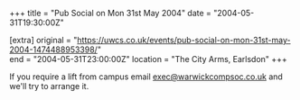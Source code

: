 +++
title = "Pub Social on Mon 31st May 2004"
date = "2004-05-31T19:30:00Z"

[extra]
original = "https://uwcs.co.uk/events/pub-social-on-mon-31st-may-2004-1474488953398/"    
end = "2004-05-31T23:00:00Z"
location = "The City Arms, Earlsdon"
+++

If you require a lift from campus email exec@warwickcompsoc.co.uk and we'll try to arrange it.

